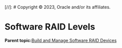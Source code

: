 [//]: # Copyright © 2023, Oracle and/or its affiliates.

# Software RAID Levels

**Parent topic:**[Build and Manage Software RAID Devices](../topics/cockpit-raid.md)

